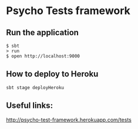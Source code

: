 # Psycho Tests framework

## Run the application
```shell
$ sbt
> run
$ open http://localhost:9000
```

## How to deploy to Heroku
```
sbt stage deployHeroku
```

## Useful links:

http://psycho-test-framework.herokuapp.com/tests

